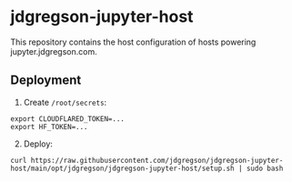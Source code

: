 # jdgregson-jupyter-host

This repository contains the host configuration of hosts powering jupyter.jdgregson.com.

## Deployment

1. Create `/root/secrets`:

```
export CLOUDFLARED_TOKEN=...
export HF_TOKEN=...
```

2. Deploy:

```
curl https://raw.githubusercontent.com/jdgregson/jdgregson-jupyter-host/main/opt/jdgregson/jdgregson-jupyter-host/setup.sh | sudo bash
```

